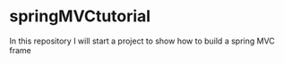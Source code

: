 # springMVCtutorial
In this repository I will start a project to show how to build a spring MVC frame 
